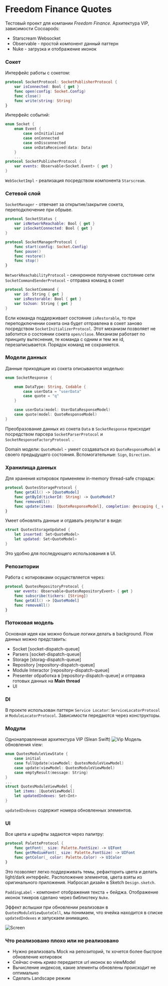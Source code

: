 # Freedom Finance Quotes

Тестовый проект для компании *Freedom Finance*. Архитектура VIP, зависимости Cocoapods: 
- Starscream Websocket
- Observable - простой компонент данный паттерн
- Nuke - загрузка и отображение иконок
### Сокет
Интерфейс работы с сокетом:
```swift
protocol SocketProtocol: SocketPublisherProtocol {
    var isConnected: Bool { get }
    func open(config: Socket.Config)
    func close()
    func write(string: String)
}
```
Интерфейс событий:
```swift
enum Socket {
    enum Event {
        case onInitialized
        case onConnected
        case onDisconnected
        case onDataReceived(data: Data)
    }
    ...
protocol SocketPublisherProtocol {
    var events: Observable<Socket.Event> { get }
}
```
`WebSocketImpl` - реализация посредством компонента `Starscream`.
### Сетевой слой
`SocketManager` - отвечает за открытие/закрытие сокета, переподключение при обрыве.
```swift
protocol SocketStatus {
    var isNetworkReachable: Bool { get }
    var isSocketConnected: Bool { get }
}

protocol SocketManagerProtocol {
    func start(config: Socket.Config)
    func pause()
    func restore()
    func stop()
}
```
`NetworkReachabilityProtocol` - синхронное получение состояние сети
`SocketCommandSenderProtocol` - отправка команд в сокет
```swift
protocol SocketCommand {
    var id: String { get }
    var isRestorable: Bool { get }
    var toJson: String { get }
}
```
Если команда поддерживает состояние `isRestorable`, то при переподключении сокета она будет отправлена в сокет заново посредством `SocketInitializerProtocol`. Этот механизм позволяет не заботится о состоянии сокета `open/close`. Механизм работает по принципу вытеснения, те команда с одним и тем же id, перезаписывается. Порядок команд не сохраняется.
### Модели данных
Данные приходящие из сокета описываются моделью:
```swift
enum SocketResponse {

    enum DataType: String, Codable {
        case userData = "userData"
        case quote = "q"
    }

    case userData(model: UserDataResponseModel)
    case quote(model: QuoteResponseModel)
}
```
Преобразование данных из сокета `Data` в `SocketResponse` присходит посредством парсера `SocketParserProtocol` и `SocketResponseFactoryProtocol `.

Domain модели: 
`QuoteModel` - умеет создаваться из `QuoteResponseModel` и своего предыдущего состояния.
Вспомогательные: `Sign`, `Direction`.

### Хранилища данных

Для хранения котировок применяем in-memory thread-safe сторадж:
```swift
protocol QuotesStorageProtocol {
    func getAll() -> [QuoteModel]
    func getById(tickerId: String) -> QuoteModel?
    func removeAll()
    func update(items: [QuoteResponseModel], completion: @escaping (_ updated: QuotesStorageUpdated) -> Void)
}
```
Умеет обновлять данные и отдавать результат в виде:
```swift
struct QuotesStorageUpdated {
    let inserted: Set<QuoteModel>
    let updated: Set<QuoteModel>
}
```
Это удобно для последующего использования в UI.
### Репозитории
Работа с котировками осуществляется через:
```swift
protocol QuotesRepositoryProtocol {
    var events: Observable<QuotesRepositoryEvent> { get }
    func subscribe(tickers: [String])
    func getAll() -> [QuoteModel]
    func removeAll()
}
```
### Потоковая модель
Основная идея как можно больше логики делать в background. Flow данных можно представить:
- Socket [socket-dispatch-queue]
- Parsers [socket-dispatch-queue]
- Storage [storag-dispatch-queue]
- Repository [repository-dispatch-queue] 
- Module Interactor [repository-dispatch-queue] 
- Presenter обработка в [repository-dispatch-queue] и отправка готовых данных на **Main thread**
- UI

### DI
В проекте использован паттерн `Service Locator`: `ServiceLocatorProtocol` и `ModuleLocatorProtocol`. Зависимости передаются через конструкторы.
### Модули
Однонаправленная архитектура VIP (Slean Swift)
![Vip](https://habrastorage.org/webt/xf/kt/ti/xfkttir6l7nud2q-m8ptw_1kfl8.jpeg)
Модель обновления view:
```swift
enum QuotesModuleViewState {
    case initial
    case fullUpdate(viewModel: QuotesModuleViewModel)
    case update(viewModel: QuotesModuleViewModel)
    case emptyResult(message: String)
}
...
struct QuotesModuleViewModel {
    let items: [QuoteViewModel]
    let updatedIndexes: Set<Int>
}

```
`updatedIndexes` содержит номера обновленных элементов.

### UI
Все цвета и шрифты задаются через палитру:

```swift
protocol PaletteProtocol {
    func getFont(_ size: Palette.FontSize) -> UIFont
    func getMediumFont(_ size: Palette.FontSize) -> UIFont
    func getColor(_ color: Palette.Color) -> UIColor
}
```
Это позволяет легко поддерживать темы, рефакторить цвета и делать light/dark интерфейс. Расположение элементов, цвета взяты из оригинального приложения. Набросал дизайн в Sketch `Design.sketch`.

`PaddingLabel` - компонент отображения текста + бейджа.
Отображение иконок тикеров сделано через библиотеку `Nuke`.

Эффект *вспышки* при обновлении реализован в `QuotesModuleViewQuoteCell`, мы понимаем, что ячейка находится в списке `updatedIndexes` и запускаем анимацию.

![Screen](https://github.com/mirovodin/FFQuotes/blob/060f0266f9e7a4e24f8151c994f450beb136b944/Docs/screen.png?raw=true)

### Что реализовано плохо или не реализовано
- Нужно реализовать Mock на репозиторий, тк хочется более быстрое обновление котировок
- Сейчас очень *криво* передается url иконок во viewModel
- Вычисление индексов, какие элементы обновлены происходит не оптимально
- Сделать Landscape режим

